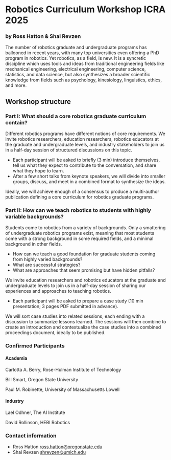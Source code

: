 # Robotics Curriculum Workshop ICRA 2025
### by Ross Hatton & Shai Revzen 

The number of robotics graduate and undergraduate programs has ballooned in recent years, with many top universities even offering a PhD program in robotics. Yet robotics, as a field, is new. It is a syncretic discipline which uses tools and ideas from traditional engineering fields like mechanical engineering, electrical engineering, computer science, statistics, and data science, but also synthesizes a broader scientific knowledge from fields such as psychology, kinesiology, linguistics, ethics, and more.

## Workshop structure

### Part I: What should a core robotics graduate curriculum contain?

Different robotics programs have different notions of core requirements. We invite robotics researchers, education researchers, robotics educators at the graduate and undergraduate levels, and industry stakeholders to join us in a half-day session of structured discussions on this topic.
* Each participant will be asked to briefly (3 min) introduce themselves, tell us what they expect to contribute to the conversation, and share what they hope to learn.
* After a few short talks from keynote speakers, we will divide into smaller groups, discuss, and meet in a combined format to synthesize the ideas.

Ideally, we will achieve enough of a consensus to produce a multi-author publication defining a core curriculum for robotics graduate programs.

### Part II: How can we teach robotics to students with highly variable backgrounds?

Students come to robotics from a variety of backgrounds. Only a smattering of undergraduate robotics programs exist, meaning that most students come with a strong background in some required fields, and a minimal background in other fields. 
* How can we teach a good foundation for graduate students coming from highly varied backgrounds?
* What are successful strategies?
* What are approaches that seem promising but have hidden pitfalls? 

We invite education researchers and robotics educators at the graduate and undergraduate levels to join us in a half-day session of sharing our experiences and approaches to teaching robotics.
* Each participant will be asked to prepare a case study (10 min presentation; 3 pages PDF submitted in advance).

We will sort case studies into related sessions, each ending with a discussion to summarize lessons learned. The sessions will then combine to create an introduction and contextualize the case studies into a combined proceedings document, ideally to be published.

### Confirmed Participants

#### Academia

Carlotta A. Berry, Rose-Hulman Institute of Technology

Bill Smart, Oregon State University

Paul M. Robinette, University of Massachusetts Lowell


#### Industry

Lael Odhner, The AI Institute

David Rollinson, HEBI Robotics

### Contact information
- Ross Hatton ross.hatton@oregonstate.edu
- Shai Revzen shrevzen@umich.edu
